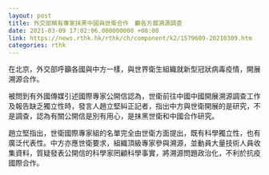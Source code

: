 ```yaml
---
layout: post
title: 外交部稱有專家抹黑中國與世衛合作　籲各方展溯源調查
date: 2021-03-09 17:02:06.000000000 +08:00
link: https://news.rthk.hk/rthk/ch/component/k2/1579609-20210309.htm
categories: rthk
---
```


在北京，外交部呼籲各國與中方一樣，與世界衛生組織就新型冠狀病毒疫情，開展溯源合作。

被問到有外國傳媒引述國際專家公開信認為，世衛前往中國中國開展溯源調查工作及報告缺乏獨立性時，發言人趙立堅糾正記者，指出中方與世衛開展的是研究，不是調查，認為有關公開信是別有用心，是抹黑世衛和中國合作研究。

趙立堅指出，世衛國際專家組的名單完全由世衛方面提出，既有科學獨立性，也有廣泛代表性。中方亦應世衛要求，組織頂級專家參與溯源，並動員大量技術人員收集資料，質疑發表公開信的科學家罔顧科學事實，將溯源問題政治化，不利於抗疫國際合作。
